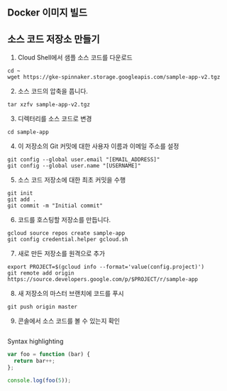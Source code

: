 ## Docker 이미지 빌드

## 소스 코드 저장소 만들기

1. Cloud Shell에서 샘플 소스 코드를 다운로드
```
cd ~
wget https://gke-spinnaker.storage.googleapis.com/sample-app-v2.tgz
```

2. 소스 코드의 압축을 풉니다.

```
tar xzfv sample-app-v2.tgz
```

3. 디렉터리를 소스 코드로 변경

```
cd sample-app
```

4. 이 저장소의 Git 커밋에 대한 사용자 이름과 이메일 주소를 설정

```
git config --global user.email "[EMAIL_ADDRESS]"
git config --global user.name "[USERNAME]"
```

5. 소스 코드 저장소에 대한 최초 커밋을 수행

```
git init
git add .
git commit -m "Initial commit"
```

6. 코드를 호스팅할 저장소를 만듭니다.

```
gcloud source repos create sample-app
git config credential.helper gcloud.sh
```

7. 새로 만든 저장소를 원격으로 추가

```
export PROJECT=$(gcloud info --format='value(config.project)')
git remote add origin https://source.developers.google.com/p/$PROJECT/r/sample-app
```

8. 새 저장소의 마스터 브랜치에 코드를 푸시

```
git push origin master
```

9. 콘솔에서 소스 코드를 볼 수 있는지 확인

```

```

Syntax highlighting

``` js
var foo = function (bar) {
  return bar++;
};

console.log(foo(5));
```
